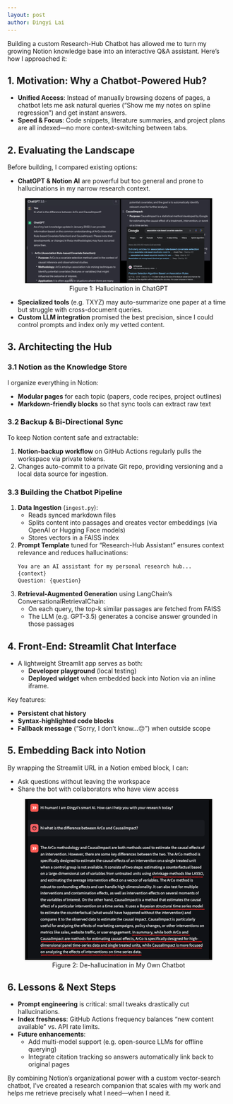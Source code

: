 ```yaml
---
layout: post
author: Dingyi Lai
---
```



Building a custom Research-Hub Chatbot has allowed me to turn my growing Notion knowledge base into an interactive Q&A assistant. Here’s how I approached it:


## 1. Motivation: Why a Chatbot-Powered Hub?  
- **Unified Access**: Instead of manually browsing dozens of pages, a chatbot lets me ask natural queries (“Show me my notes on spline regression”) and get instant answers.  
- **Speed & Focus**: Code snippets, literature summaries, and project plans are all indexed—no more context-switching between tabs.  

## 2. Evaluating the Landscape  
Before building, I compared existing options:  
- **ChatGPT & Notion AI** are powerful but too general and prone to hallucinations in my narrow research context. 
<figure>
  <img
  src="https://raw.githubusercontent.com/Dingyi-Lai/Dingyi-Lai.github.io/main/_images/RHC_hallucination_chatGPT.png"
  alt="Conceptual table">
   <figcaption style="display:block; text-align:center;">
    Figure 1: Hallucination in ChatGPT
  </figcaption>
</figure>

- **Specialized tools** (e.g. TXYZ) may auto-summarize one paper at a time but struggle with cross-document queries.  
- **Custom LLM integration** promised the best precision, since I could control prompts and index only my vetted content.


## 3. Architecting the Hub  

### 3.1 Notion as the Knowledge Store  
I organize everything in Notion:  
- **Modular pages** for each topic (papers, code recipes, project outlines)  
- **Markdown-friendly blocks** so that sync tools can extract raw text  

### 3.2 Backup & Bi-Directional Sync  
To keep Notion content safe and extractable:  
1. **Notion-backup workflow** on GitHub Actions regularly pulls the workspace via private tokens.  
2. Changes auto-commit to a private Git repo, providing versioning and a local data source for ingestion.  

### 3.3 Building the Chatbot Pipeline  
1. **Data Ingestion** (`ingest.py`):  
   - Reads synced markdown files  
   - Splits content into passages and creates vector embeddings (via OpenAI or Hugging Face models)  
   - Stores vectors in a FAISS index  
2. **Prompt Template** tuned for “Research-Hub Assistant” ensures context relevance and reduces hallucinations:  
   ```text
   You are an AI assistant for my personal research hub...
   {context}
   Question: {question}
   ```  
3. **Retrieval-Augmented Generation** using LangChain’s ConversationalRetrievalChain:  
   - On each query, the top-k similar passages are fetched from FAISS  
   - The LLM (e.g. GPT-3.5) generates a concise answer grounded in those passages  

## 4. Front-End: Streamlit Chat Interface  
- A lightweight Streamlit app serves as both:  
  - **Developer playground** (local testing)  
  - **Deployed widget** when embedded back into Notion via an inline iframe.  

Key features:  
- **Persistent chat history**  
- **Syntax-highlighted code blocks**  
- **Fallback message** (“Sorry, I don’t know…😔”) when outside scope  

## 5. Embedding Back into Notion  
By wrapping the Streamlit URL in a Notion embed block, I can:  
- Ask questions without leaving the workspace  
- Share the bot with collaborators who have view access  

<figure>
  <img
  src="https://raw.githubusercontent.com/Dingyi-Lai/Dingyi-Lai.github.io/main/_images/RHC_hallucination_mychatbot.png"
  alt="Conceptual table">
   <figcaption style="display:block; text-align:center;">
    Figure 2: De-hallucination in My Own Chatbot
  </figcaption>
</figure>

## 6. Lessons & Next Steps  
- **Prompt engineering** is critical: small tweaks drastically cut hallucinations.  
- **Index freshness**: GitHub Actions frequency balances “new content available” vs. API rate limits.  
- **Future enhancements**:  
  - Add multi-model support (e.g. open-source LLMs for offline querying)  
  - Integrate citation tracking so answers automatically link back to original pages  

By combining Notion’s organizational power with a custom vector-search chatbot, I’ve created a research companion that scales with my work and helps me retrieve precisely what I need—when I need it.